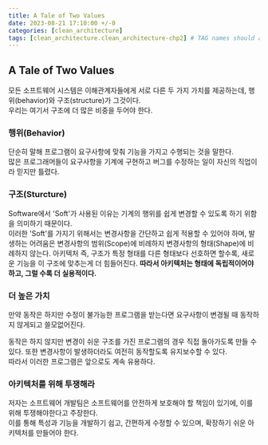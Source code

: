 ```yaml
---
title: A Tale of Two Values
date: 2023-08-21 17:10:00 +/-0
categories: [clean_architecture]
tags: [clean_architecture.clean_architecture-chp2] # TAG names should always be lowercase
---
```


## A Tale of Two Values

모든 소프트웨어 시스템은 이해관계자들에게 서로 다른 두 가지 가치를 제공하는데, 행위(behavior)와 구조(structure)가 그것이다.  
우리는 여기서 구조에 더 많은 비중을 두어야 한다.

### 행위(Behavior)

단순히 말해 프로그램이 요구사항에 맞춰 기능을 가지고 수행되는 것을 말한다.  
많은 프로그래머들이 요구사항을 기계에 구현하고 버그를 수정하는 일이 자신의 직업이라 믿지만 틀렸다.

### 구조(Sturcture)

Software에서 'Soft'가 사용된 이유는 기계의 행위를 쉽게 변경할 수 있도록 하기 위함을 의미하기 때문이다.  
이러한 'Soft'를 가지기 위해서는 변경사항을 간단하고 쉽게 적용할 수 있어야 하며, 발생하는 어려움은 변경사항의 범위(Scope)에 비례하지 변경사항의 형태(Shape)에 비례하지 않는다.
아키텍처 즉, 구조가 특정 형태를 다른 형태보다 선호하면 할수록, 새로운 기능을 이 구조에 맞추는게 더 힘들어진다.
**따라서 아키텍처는 형태에 독립적이어야 하고, 그럴 수록 더 실용적이다.**

### 더 높은 가치

만약 동작은 하지만 수정이 불가능한 프로그램을 받는다면 요구사항이 변경될 때 동작하지 않게되고 쓸모없어진다.

동작은 하지 않지만 변경이 쉬운 구조를 가진 프로그램의 경우 직접 돌아가도록 만들 수 있다. 또한 변경사항이 발생하더라도 여전히 동작할도록 유지보수할 수 있다.  
따라서 이러한 프로그램은 앞으로도 계속 유용하다.

### 아키텍처를 위해 투쟁해라

저자는 소프트웨어 개발팀은 소프트웨어를 안전하게 보호해야 할 책임이 있기에, 이를 위해 투쟁해야한다고 주장한다.  
이를 통해 특성과 기능을 개발하기 쉽고, 간편하게 수정할 수 있으며, 확장하기 쉬운 아키텍처를 만들어야 한다.
